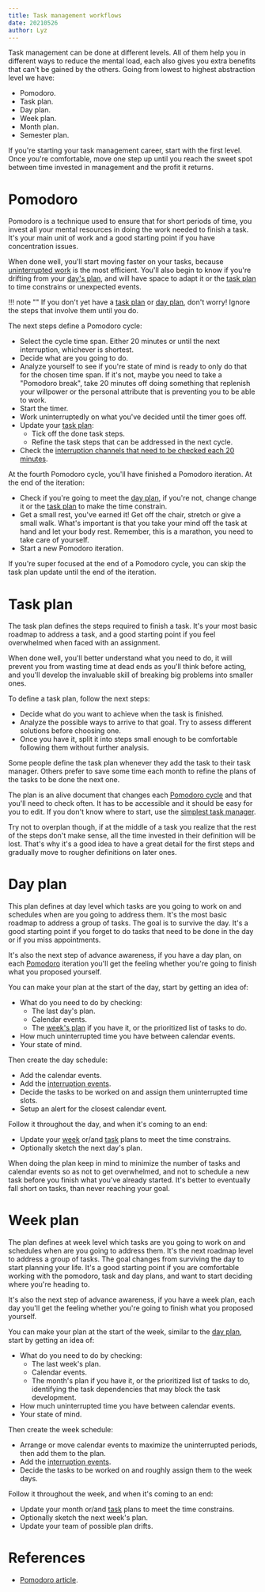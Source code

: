 ```yaml
---
title: Task management workflows
date: 20210526
author: Lyz
---
```


Task management can be done at different levels. All of them help you in
different ways to reduce the mental load, each also gives you extra benefits
that can't be gained by the others. Going from lowest to highest abstraction
level we have:

* Pomodoro.
* Task plan.
* Day plan.
* Week plan.
* Month plan.
* Semester plan.

If you're starting your task management career, start with the first level. Once
you're comfortable, move one step up until you reach the sweet spot between time
invested in management and the profit it returns.

# Pomodoro

Pomodoro is a technique used to ensure that for short periods of time, you invest
all your mental resources in doing the work needed to finish a task. It's your
main unit of work and a good starting point if you have concentration issues.

When done well, you'll start moving faster on your tasks, because [uninterrupted
work](interruption_management.md) is the most efficient. You'll also begin to
know if you're drifting from your [day's plan](#day-plan), and will have space to
adapt it or the [task plan](#task-plan) to time constrains or unexpected events.

!!! note ""
    If you don't yet have a [task plan](#task-plan) or [day plan](#day-plan),
    don't worry! Ignore the steps that involve them until you do.

The next steps define a Pomodoro cycle:

* Select the cycle time span. Either 20 minutes or until the next interruption,
    whichever is shortest.
* Decide what are you going to do.
* Analyze yourself to see if you're state of mind is ready to only do that for
    the chosen time span. If it's not, maybe you need to take a "Pomodoro
    break", take 20 minutes off doing something that replenish your willpower or
    the personal attribute that is preventing you to be able to work.
* Start the timer.
* Work uninterruptedly on what you've decided until the timer goes off.
* Update your [task plan](#task-plan):
    * Tick off the done task steps.
    * Refine the task steps that can be addressed in the next cycle.
* Check the [interruption channels that need to be checked each 20
    minutes](interruption_management.md#define-your-interruption-events).

At the fourth Pomodoro cycle, you'll have finished a Pomodoro iteration. At the
end of the iteration:

* Check if you're going to meet the [day plan](#day), if you're not, change
    change it or the [task plan](#task) to make the time constrain.
* Get a small rest, you've earned it! Get off the chair, stretch or give a small
    walk. What's important is that you take your mind off the task at hand and
    let your body rest. Remember, this is a marathon, you need to take care of
    yourself.
* Start a new Pomodoro iteration.

If you're super focused at the end of a Pomodoro cycle, you can skip the task
plan update until the end of the iteration.

# Task plan

The task plan defines the steps required to finish a task. It's your most basic
roadmap to address a task, and a good starting point if you feel
overwhelmed when faced with an assignment.

When done well, you'll better understand what you need to do, it will prevent
you from wasting time at dead ends as you'll think before acting, and you'll
develop the invaluable skill of breaking big problems into smaller ones.

To define a task plan, follow the next steps:

* Decide what do you want to achieve when the task is finished.
* Analyze the possible ways to arrive to that goal. Try to assess different
    solutions before choosing one.
* Once you have it, split it into steps small enough to be comfortable
    following them without further analysis.

Some people define the task plan whenever they add the task to their task
manager. Others prefer to save some time each month to refine the plans of the
tasks to be done the next one.

The plan is an alive document that changes each [Pomodoro cycle](#pomodoro) and
that you'll need to check often. It has to be accessible and it should be easy
for you to edit. If you don't know where to start, use the [simplest task
manager](task_tools.md#divide-a-task-in-small-steps).

Try not to overplan though, if at the middle of a task you realize that the rest
of the steps don't make sense, all the time invested in their definition will be
lost. That's why it's a good idea to have a great detail for the first steps and
gradually move to rougher definitions on later ones.

# Day plan

This plan defines at day level which tasks are you going to work on and
schedules when are you going to address them. It's the most basic roadmap to
address a group of tasks. The goal is to survive the day. It's a good starting
point if you forget to do tasks that need to be done in the day or if you miss
appointments.

It's also the next step of advance awareness, if you have a day plan, on each
[Pomodoro](#pomodoro) iteration you'll get the feeling whether you're going to
finish what you proposed yourself.

You can make your plan at the start of the day, start by getting an idea of:

* What do you need to do by checking:
    * The last day's plan.
    * Calendar events.
    * The [week's plan](#week-plan) if you have it, or the prioritized list of
        tasks to do.
* How much uninterrupted time you have between calendar events.
* Your state of mind.

Then create the day schedule:

* Add the calendar events.
* Add the [interruption
    events](interruption_management.md#define-your-interruption-events).
* Decide the tasks to be worked on and assign them uninterrupted time slots.
* Setup an alert for the closest calendar event.

Follow it throughout the day, and when it's coming to an end:

* Update your [week](#week-plan) or/and [task](#task-plan) plans to meet the time
    constrains.
* Optionally sketch the next day's plan.

When doing the plan keep in mind to minimize the number of tasks and calendar
events so as not to get overwhelmed, and not to schedule a new task before you
finish what you've already started. It's better to eventually fall short on
tasks, than never reaching your goal.

# Week plan

The plan defines at week level which tasks are you going to work on and
schedules when are you going to address them. It's the next roadmap level to
address a group of tasks. The goal changes from surviving the day to start
planning your life. It's a good starting point if you are comfortable working
with the pomodoro, task and day plans, and want to start deciding where you're
heading to.

It's also the next step of advance awareness, if you have a week plan, each
day you'll get the feeling whether you're going to finish what you proposed
yourself.

You can make your plan at the start of the week, similar to the [day
plan](#day-plan), start by getting an idea of:

* What do you need to do by checking:
    * The last week's plan.
    * Calendar events.
    * The month's plan if you have it, or the prioritized list of
        tasks to do, identifying the task dependencies that may block the task
        development.
* How much uninterrupted time you have between calendar events.
* Your state of mind.

Then create the week schedule:

* Arrange or move calendar events to maximize the uninterrupted periods, then
    add them to the plan.
* Add the [interruption
    events](interruption_management.md#define-your-interruption-events).
* Decide the tasks to be worked on and roughly assign them to the week days.

Follow it throughout the week, and when it's coming to an end:

* Update your month or/and [task](#task-plan) plans to meet the time
    constrains.
* Optionally sketch the next week's plan.
* Update your team of possible plan drifts.

# References

* [Pomodoro article](https://en.wikipedia.org/wiki/Pomodoro_Technique).
